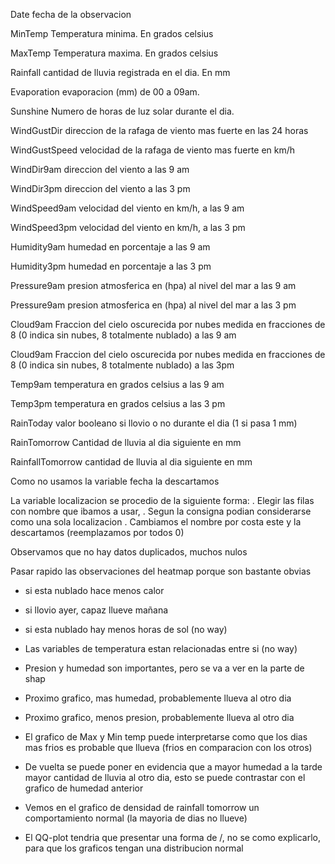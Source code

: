

Date fecha de la observacion

MinTemp Temperatura minima. En grados celsius

MaxTemp Temperatura maxima. En grados celsius

Rainfall cantidad de lluvia registrada en el dia. En mm

Evaporation evaporacion (mm) de 00 a 09am.

Sunshine Numero de horas de luz solar durante el dia.

WindGustDir direccion de la rafaga de viento mas fuerte en las 24 horas

WindGustSpeed velocidad de la rafaga de viento mas fuerte en km/h

WindDir9am direccion del viento a las 9 am

WindDir3pm direccion del viento a las 3 pm

WindSpeed9am velocidad del viento en km/h, a las 9 am

WindSpeed3pm velocidad del viento en km/h, a las 3 pm

Humidity9am humedad en porcentaje a las 9 am

Humidity3pm humedad en porcentaje a las 3 pm

Pressure9am presion atmosferica en (hpa) al nivel del mar a las 9 am

Pressure9am presion atmosferica en (hpa) al nivel del mar a las 3 pm

Cloud9am Fraccion del cielo oscurecida por nubes medida en fracciones de 8 (0 indica sin nubes, 8 totalmente nublado) a las 9 am

Cloud9am Fraccion del cielo oscurecida por nubes medida en fracciones de 8 (0 indica sin nubes, 8 totalmente nublado) a las 3pm

Temp9am temperatura en grados celsius a las 9 am

Temp3pm temperatura en grados celsius a las 3 pm

RainToday valor booleano si llovio o no durante el dia (1 si pasa 1 mm)

RainTomorrow Cantidad de lluvia al dia siguiente en mm

RainfallTomorrow cantidad de lluvia al dia siguiente en mm




Como no usamos la variable fecha la descartamos

La variable localizacion se procedio de la siguiente forma:
    . Elegir las filas con nombre que ibamos a usar,
    . Segun la consigna podian considerarse como una sola localizacion
    . Cambiamos el nombre por costa este y la descartamos (reemplazamos por todos 0)


Observamos que no hay datos duplicados, muchos nulos

Pasar rapido las observaciones del heatmap porque son bastante obvias
- si esta nublado hace menos calor
- si llovio ayer, capaz llueve mañana
- si esta nublado hay menos horas de sol (no way)
- Las variables de temperatura estan relacionadas entre si (no way)
- Presion y humedad son importantes, pero se va a ver en la parte de shap


- Proximo grafico, mas humedad, probablemente llueva al otro dia

- Proximo grafico, menos presion, probablemente llueva al otro dia

- El grafico de Max y Min temp puede interpretarse como que los dias mas frios es probable que llueva (frios en comparacion con los otros)

- De vuelta se puede poner en evidencia que a mayor humedad a la tarde mayor cantidad de lluvia al otro dia, esto se puede contrastar con el grafico de humedad anterior

- Vemos en el grafico de densidad de rainfall tomorrow un comportamiento normal (la mayoria de dias no llueve)

- El QQ-plot tendria que presentar una forma de /, no se como explicarlo, para que los graficos tengan una distribucion normal
